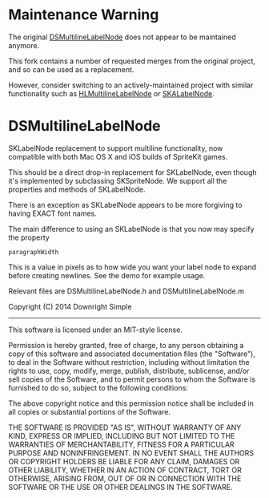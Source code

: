 Maintenance Warning
===================

The original
[DSMultilineLabelNode](https://github.com/downrightsimple/DSMultilineLabelNode)
does not appear to be maintained anymore.

This fork contains a number of requested merges from the original
project, and so can be used as a replacement.

However, consider switching to an actively-maintained project with
similar functionality such as
[HLMultilineLabelNode](https://github.com/hilogames/HLSpriteKit) or
[SKALabelNode](https://github.com/SpriteKitAlliance/SKAToolKit).

DSMultilineLabelNode
====================

SKLabelNode replacement to support multiline functionality, now compatible with both Mac OS X and iOS builds of SpriteKit games.

This should be a direct drop-in replacement for SKLabelNode, even though it's implemented by subclassing SKSpriteNode.  We support all the properties and methods of SKLabelNode.

There is an exception as SKLabelNode appears to be more forgiving to having EXACT font names.

The main difference to using an SKLabelNode is that you now may specify the property

	paragraphWidth

This is a value in pixels as to how wide you want your label node to expand before creating newlines. See the demo for example usage.

Relevant files are DSMultilineLabelNode.h and DSMultilineLabelNode.m

Copyright (C) 2014 Downright Simple

----

This software is licensed under an MIT-style license.

Permission is hereby granted, free of charge, to any person obtaining a copy of this software and associated documentation files (the "Software"), to deal in the Software without restriction, including without limitation the rights to use, copy, modify, merge, publish, distribute, sublicense, and/or sell copies of the Software, and to permit persons to whom the Software is furnished to do so, subject to the following conditions:

The above copyright notice and this permission notice shall be included in all copies or substantial portions of the Software.

THE SOFTWARE IS PROVIDED "AS IS", WITHOUT WARRANTY OF ANY KIND, EXPRESS OR IMPLIED, INCLUDING BUT NOT LIMITED TO THE WARRANTIES OF MERCHANTABILITY, FITNESS FOR A PARTICULAR PURPOSE AND NONINFRINGEMENT. IN NO EVENT SHALL THE AUTHORS OR COPYRIGHT HOLDERS BE LIABLE FOR ANY CLAIM, DAMAGES OR OTHER LIABILITY, WHETHER IN AN ACTION OF CONTRACT, TORT OR OTHERWISE, ARISING FROM, OUT OF OR IN CONNECTION WITH THE SOFTWARE OR THE USE OR OTHER DEALINGS IN THE SOFTWARE.
